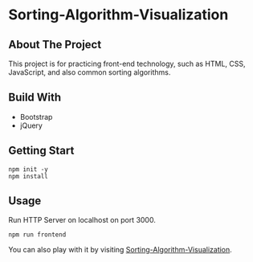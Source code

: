 # Sorting-Algorithm-Visualization

## About The Project
This project is for practicing front-end technology, such as HTML, CSS, JavaScript, and also common sorting algorithms.

## Build With
- Bootstrap
- jQuery

## Getting Start

```
npm init -y 
npm install
```

## Usage
Run HTTP Server on localhost on port 3000.

```
npm run frontend
```

You can also play with it by visiting [Sorting-Algorithm-Visualization](https://chenchienlin.github.io/Sorting-Algorithm-Visualization/).
